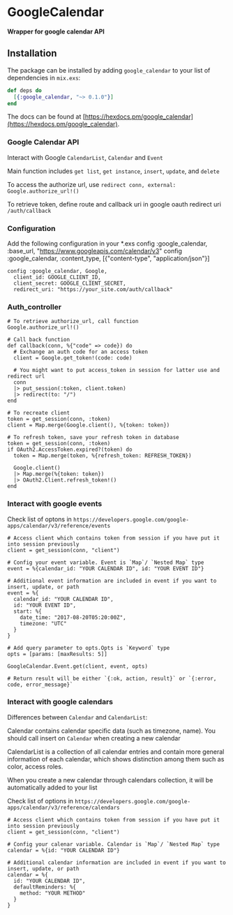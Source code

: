 # GoogleCalendar

**Wrapper for google calendar API**

## Installation

The package can be installed by adding `google_calendar` to your list of dependencies in `mix.exs`:

```elixir
def deps do
  [{:google_calendar, "~> 0.1.0"}]
end
```

The docs can be found at [https://hexdocs.pm/google_calendar](https://hexdocs.pm/google_calendar).

### Google Calendar API

Interact with Google `CalendarList`, `Calendar` and `Event`

Main function includes `get list`, `get instance`, `insert`, `update`, and `delete`

To access the authorize url, use `redirect conn, external: Google.authorize_url!()`

To retrieve token, define route and callback uri in google oauth redirect uri `/auth/callback`

### Configuration

Add the following configuration in your *.exs
    config :google_calendar, :base_url, "https://www.googleapis.com/calendar/v3"
    config :google_calendar, :content_type, [{"content-type", "application/json"}]

    config :google_calendar, Google,
      client_id: GOOGLE_CLIENT_ID,
      client_secret: GOOGLE_CLIENT_SECRET,
      redirect_uri: "https://your_site.com/auth/callback"

### Auth_controller
    # To retrieve authorize_url, call function
    Google.authorize_url!()

    # Call back function
    def callback(conn, %{"code" => code}) do
      # Exchange an auth code for an access token
      client = Google.get_token!(code: code)

      # You might want to put access_token in session for latter use and redirect url
      conn
      |> put_session(:token, client.token)
      |> redirect(to: "/")
    end
    
    # To recreate client
    token = get_session(conn, :token)
    client = Map.merge(Google.client(), %{token: token})
    
    # To refresh token, save your refresh token in database
    token = get_session(conn, :token)
    if OAuth2.AccessToken.expired?(token) do
      token = Map.merge(token, %{refresh_token: REFRESH_TOKEN})

      Google.client()
      |> Map.merge(%{token: token})
      |> OAuth2.Client.refresh_token!()
    end
    
### Interact with google events

Check list of optons in `https://developers.google.com/google-apps/calendar/v3/reference/events`

    # Access client which contains token from session if you have put it into session previously
    client = get_session(conn, "client")

    # Config your event variable. Event is `Map`/ `Nested Map` type
    event = %{calendar_id: "YOUR CALENDAR ID", id: "YOUR EVENT ID"}

    # Additional event information are included in event if you want to insert, update, or path
    event = %{
      calendar_id: "YOUR CALENDAR ID",
      id: "YOUR EVENT ID",
      start: %{
        date_time: "2017-08-20T05:20:00Z",
        timezone: "UTC"
      }
    }

    # Add query parameter to opts.Opts is `Keyword` type
    opts = [params: [maxResults: 5]]

    GoogleCalendar.Event.get(client, event, opts)

    # Return result will be either `{:ok, action, result}` or `{:error, code, error_message}`

### Interact with google calendars

Differences between `Calendar` and `CalendarList`:

Calendar contains calendar specific data (such as timezone, name). You should call insert on `Calendar`
when creating a new calendar

CalendarList is a collection of all calendar entries and contain more general information of each calendar,
which shows distinction among them such as color, access roles.

When you create a new calendar through calendars collection, it will be automatically added to your list

Check list of options in `https://developers.google.com/google-apps/calendar/v3/reference/calendars`

    # Access client which contains token from session if you have put it into session previously
    client = get_session(conn, "client")

    # Config your calenar variable. Calendar is `Map`/ `Nested Map` type
    calendar = %{id: "YOUR CALENDAR ID"}

    # Additional calendar information are included in event if you want to insert, update, or path
    calendar = %{
      id: "YOUR CALENDAR ID",
      defaultReminders: %{
        method: "YOUR METHOD"
      }
    }